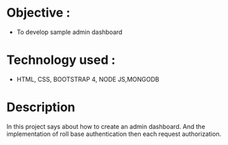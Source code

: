 # Objective :
* To develop sample admin dashboard

# Technology used :
* HTML, CSS, BOOTSTRAP 4, NODE JS,MONGODB

# Description
  In this project says about how to create an admin dashboard. And the implementation of roll base authentication then each request authorization.
